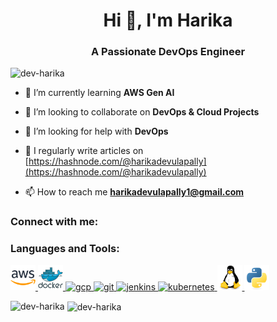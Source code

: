 <h1 align="center">Hi 👋, I'm Harika</h1>
<h3 align="center">A Passionate DevOps Engineer</h3>

<p align="left"> <img src="https://komarev.com/ghpvc/?username=dev-harika&label=Profile%20views&color=0e75b6&style=flat" alt="dev-harika" /> </p>

- 🌱 I’m currently learning **AWS Gen AI**

- 👯 I’m looking to collaborate on **DevOps & Cloud Projects**

- 🤝 I’m looking for help with **DevOps**

- 📝 I regularly write articles on [https://hashnode.com/@harikadevulapally](https://hashnode.com/@harikadevulapally)

- 📫 How to reach me **harikadevulapally1@gmail.com**

<h3 align="left">Connect with me:</h3>
<p align="left">
</p>

<h3 align="left">Languages and Tools:</h3>
<p align="left"> <a href="https://aws.amazon.com" target="_blank" rel="noreferrer"> <img src="https://raw.githubusercontent.com/devicons/devicon/master/icons/amazonwebservices/amazonwebservices-original-wordmark.svg" alt="aws" width="40" height="40"/> </a> <a href="https://www.docker.com/" target="_blank" rel="noreferrer"> <img src="https://raw.githubusercontent.com/devicons/devicon/master/icons/docker/docker-original-wordmark.svg" alt="docker" width="40" height="40"/> </a> <a href="https://cloud.google.com" target="_blank" rel="noreferrer"> <img src="https://www.vectorlogo.zone/logos/google_cloud/google_cloud-icon.svg" alt="gcp" width="40" height="40"/> </a> <a href="https://git-scm.com/" target="_blank" rel="noreferrer"> <img src="https://www.vectorlogo.zone/logos/git-scm/git-scm-icon.svg" alt="git" width="40" height="40"/> </a> <a href="https://www.jenkins.io" target="_blank" rel="noreferrer"> <img src="https://www.vectorlogo.zone/logos/jenkins/jenkins-icon.svg" alt="jenkins" width="40" height="40"/> </a> <a href="https://kubernetes.io" target="_blank" rel="noreferrer"> <img src="https://www.vectorlogo.zone/logos/kubernetes/kubernetes-icon.svg" alt="kubernetes" width="40" height="40"/> </a> <a href="https://www.linux.org/" target="_blank" rel="noreferrer"> <img src="https://raw.githubusercontent.com/devicons/devicon/master/icons/linux/linux-original.svg" alt="linux" width="40" height="40"/> </a> <a href="https://www.python.org" target="_blank" rel="noreferrer"> <img src="https://raw.githubusercontent.com/devicons/devicon/master/icons/python/python-original.svg" alt="python" width="40" height="40"/> </a> </p>

<p><img align="left" src="https://github-readme-stats.vercel.app/api/top-langs?username=dev-harika&show_icons=true&locale=en&layout=compact" alt="dev-harika" /></p>

<p>&nbsp;<img align="center" src="https://github-readme-stats.vercel.app/api?username=dev-harika&show_icons=true&locale=en" alt="dev-harika" /></p>
